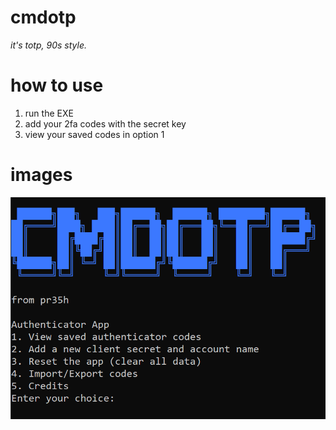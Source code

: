 # cmdotp
*it's totp, 90s style.*

# how to use
1. run the EXE
2. add your 2fa codes with the secret key
3. view your saved codes in option 1

# images

<img src="images/1.png">
